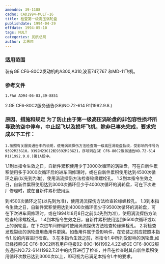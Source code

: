 ```yaml
---
amendno: 39-1188
cadno: CAD1994-MULT-16
title: 检查第一级高压涡轮盘
publishdate: 1994-04-29
effdate: 1994-05-10
tags: MULT
categories: 民航总局
author: 孟惠民
---
```


### 适用范围 
装有GE CF6-80C2发动机的A300,A310,波音747,767 和MD-11飞机。

### 参考文件
    1.FAA AD94-06-03,39-8851 
2.GE CF6-80C2服务通告(SB)NO.72-614 R1(1992.9.8.)

### 原因、措施和规定 为了防止由于第一级高压涡轮盘的非包容性损坏所导致的空中停车，中止起飞以及损坏飞机，除非已事先完成，要求完成以下工作： 
    1.按照有关服务通告中的说明，使用涡流探伤方法检查第一级高压涡轮盘裂纹，受影响的件号为9392M23G10，9392M23G12和9392M23G21，序号列在GE CF6-80C2服务通告NO.72-614 R1(1992.9.8.)第1A段中。 
1.1到本指令生效之日，自新件累积使用少于3000次循环的涡轮盘，可在自新件累积使用多于3000次循环后的进车间修理时，或在自新件累积使用达到4500次循环之前(以先到为准)，使用涡流探伤方法检查轮缘螺栓孔。 
1.2到本指令生效之日，自新件累积使用达到3000次循环但少于4000次循环的涡轮盘，可在下次进厂修理时，或在自新件累积使用达

         
到4500次循环之前(以先到为准)，使用涡流探伤方法检查轮缘螺栓孔。
 1.3到本指令生效之日，自新件累积使用达到4000次循环但少于9500次循环的涡轮盘，可在下次进车间修理时，或在1994年8月8日之前(以先到为准)，使用涡流探伤方法检查轮缘螺栓孔。 
    1.4到本指令生效之日，自新件累积使用达到9500次循环或以上的涡轮盘，在下次进车间修理时使用涡流探伤方法检查轮缘螺栓孔。 
    2.将检查发现裂纹的涡轮盘用备用件更换。如备用件属于受影响件，在安装之前应按照本指令1.段的内容进行检查。 
    3.在本指令生效之前，本指令1.中所列受影响的涡轮盘,如已经按照GE CF6-80C2所有用户电报92-80C-16(1992.4.22)或GE CF6-80C2服务通告NO.72-614(1992.7.2)中的内容进行了检查，并且在检查时其自新件累积使用循环次数已达到3000次以上，即可视为已满足本指令1.中的要求。

